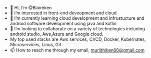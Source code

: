 - 👋 Hi, I’m @Blaireken
- 👀 I’m interested in front-end deveopment and cloud
- 🌱 I’m currently learning cloud development and infrustucture and android software development using java and kotlin
- 💞️ I’m looking to collaborate on a variety of technologies including android studio, Aws,Azure and Google cloud.
- My top used stacks are Aws services, CI/CD, Docker, Kubernates, Microservices, Linus, Git
- 📫 How to reach me through my email, muriithiken66@gmail.com

<!---
Blaireken/Blaireken is a ✨ special ✨ repository because its `README.md` (this file) appears on your GitHub profile.
You can click the Preview link to take a look at your changes.
--->
